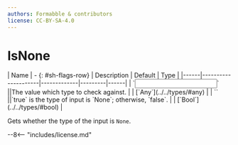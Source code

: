 ```yaml
---
authors: Formabble & contributors
license: CC-BY-SA-4.0
---
```



# IsNone

<div class="sh-parameters" markdown="1">
| Name | - {: #sh-flags-row} | Description | Default | Type |
|------|---------------------|-------------|---------|------|
| `<input>` ||The value which type to check against. | | [`Any`](../../types/#any) |
| `<output>` ||`true` is the type of input is `None`; otherwise, `false`. | | [`Bool`](../../types/#bool) |

</div>

Gets whether the type of the input is `None`.

--8<-- "includes/license.md"

